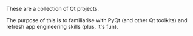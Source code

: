 These are a collection of Qt projects.

The purpose of this is to familiarise with PyQt (and other Qt toolkits) and refresh app engineering skills (plus, it's fun).
